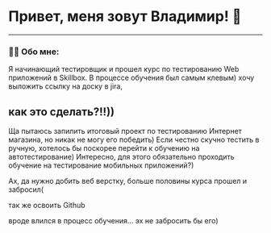 # Привет, меня зовут Владимир! 👋

---

### 👨‍💻 Обо мне:

Я начинающий тестировщик и прошел курс по тестированию Web приложений в Skillbox. В процессе обучения был самым клевым) хочу выложить ссылку на доску в jira, <h2>как это сделать?!!))</h2> Ща пытаюсь запилить итоговый проект по тестированию Интернет магазина, но никак не могу его победить) Если честно скучно тестить в ручную, хотелось бы поскорее перейти к обучению на автотестирование) Интересно, для этого обязательно проходить обучение на тестирование мобильных приложений?)

Ах, да нужно добить веб верстку, больше половины курса прошел и забросил(

так же освоить Github

вроде влился в процесс обучения... эх не забросить бы его)






